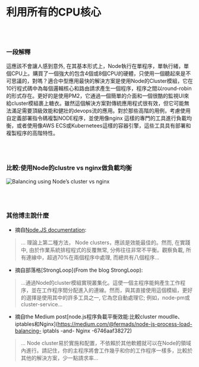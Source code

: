 # 利用所有的CPU核心

<br/><br/>


### 一段解釋

這應該不會讓人感到意外, 在其基本形式上，Node執行在單程序，單執行緒，單個CPU上。購買了一個強大的包含4個或8個CPU的硬體，只使用一個聽起來是不可思議的，對嗎？適合中型應用最快的解決方案是使用Node的Cluster模組，它在10行程式碼中為每個邏輯核心和路由請求產生一個程序，程序之間以round-robin的形式存在。更好的是使用PM2，它通過一個簡單的介面和一個很酷的監視UI來給cluster模組裹上糖衣。雖然這個解決方案對傳統應用程式很有效，但它可能無法滿足需要頂級效能和健壯的devops流的應用。對於那些高階的用例，考慮使用自定義部署指令碼複製NODE程序，並使用像nginx
這樣的專門的工具進行負載均衡，或者使用像AWS ECS或Kubernetees這樣的容器引擎，這些工具具有部署和複製程序的高階特性。

<br/><br/>


### 比較:使用Node的clustre vs nginx做負載均衡

![Balancing using Node’s cluster vs nginx](../../assets/images/utilizecpucores1.png "Balancing using Node’s cluster vs nginx")

<br/><br/>

### 其他博主說什麼
* 摘自[Node.JS documentation](https://nodejs.org/api/cluster.html#cluster_how_it_works):
> ... 理論上第二種方法， Node clusters，應該是效能最佳的。然而, 在實踐中, 由於作業系統排程程式的反覆無常, 分佈往往非常不平衡。觀察負載, 所有連線中，超過70%在兩個程序中處理, 而總共有八個程序...

* 摘自部落格[StrongLoop](From the blog StrongLoop):
> ...通過Node的cluster模組實現叢集化。這使一個主程序能夠產生工作程序，並在工作程序間分配進入的連線。然而，與其直接使用這個模組，更好的選擇是使用其中的許多工具之一, 它為您自動處理它; 例如，node-pm或cluster-service...

* 摘自the Medium post[node.js程序負載平衡效能:比較cluster moudlle、iptables和Nginx](https://medium.com/@fermads/node-js-process-load-balancing- iptabls -and- Nginx -6746aaf38272)
> ... Node cluster易於實施和配置，不依賴於其他軟體就可以在Node的領域內進行。請記住，你的主程序將會工作幾乎和你的工作程序一樣多，比較於其他的解決方案，少一點請求率...